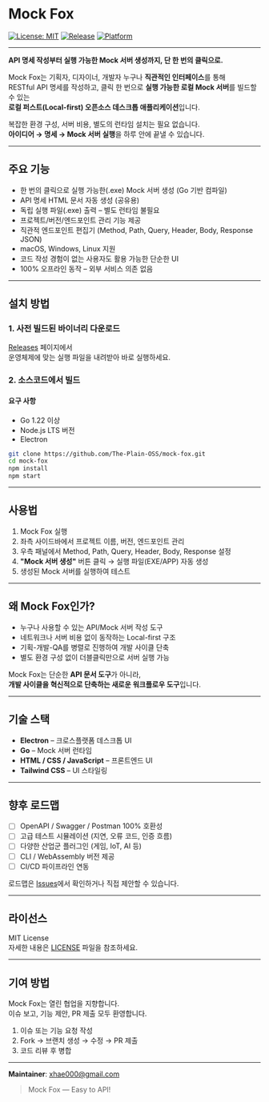 # Mock Fox

[![License: MIT](https://img.shields.io/badge/License-MIT-yellow.svg)](LICENSE)
[![Release](https://img.shields.io/github/v/release/The-Plain-OSS/mock-fox?color=blue)](https://github.com/The-Plain-OSS/mock-fox/releases)
[![Platform](https://img.shields.io/badge/platform-macOS%20|%20Windows-lightgrey)]()

---

**API 명세 작성부터 실행 가능한 Mock 서버 생성까지, 단 한 번의 클릭으로.**

Mock Fox는 기획자, 디자이너, 개발자 누구나 **직관적인 인터페이스**를 통해  
RESTful API 명세를 작성하고, 클릭 한 번으로 **실행 가능한 로컬 Mock 서버**를 빌드할 수 있는  
**로컬 퍼스트(Local-first) 오픈소스 데스크톱 애플리케이션**입니다.

복잡한 환경 구성, 서버 비용, 별도의 런타임 설치는 필요 없습니다.  
**아이디어 → 명세 → Mock 서버 실행**을 하루 안에 끝낼 수 있습니다.

---

## 주요 기능

- 한 번의 클릭으로 실행 가능한(.exe) Mock 서버 생성 (Go 기반 컴파일)
- API 명세 HTML 문서 자동 생성 (공유용)
- 독립 실행 파일(.exe) 출력 – 별도 런타임 불필요
- 프로젝트/버전/엔드포인트 관리 기능 제공
- 직관적 엔드포인트 편집기 (Method, Path, Query, Header, Body, Response JSON)
- macOS, Windows, Linux 지원
- 코드 작성 경험이 없는 사용자도 활용 가능한 단순한 UI
- 100% 오프라인 동작 – 외부 서비스 의존 없음

---

## 설치 방법

### 1. 사전 빌드된 바이너리 다운로드

[Releases](https://github.com/The-Plain-OSS/mock-fox/releases) 페이지에서  
운영체제에 맞는 실행 파일을 내려받아 바로 실행하세요.

### 2. 소스코드에서 빌드

#### 요구 사항

- Go 1.22 이상
- Node.js LTS 버전
- Electron

```bash
git clone https://github.com/The-Plain-OSS/mock-fox.git
cd mock-fox
npm install
npm start
```

---

## 사용법

1. Mock Fox 실행
2. 좌측 사이드바에서 프로젝트 이름, 버전, 엔드포인트 관리
3. 우측 패널에서 Method, Path, Query, Header, Body, Response 설정
4. **"Mock 서버 생성"** 버튼 클릭 → 실행 파일(EXE/APP) 자동 생성
5. 생성된 Mock 서버를 실행하여 테스트

---

## 왜 Mock Fox인가?

- 누구나 사용할 수 있는 API/Mock 서버 작성 도구
- 네트워크나 서버 비용 없이 동작하는 Local-first 구조
- 기획-개발-QA를 병렬로 진행하여 개발 사이클 단축
- 별도 환경 구성 없이 더블클릭만으로 서버 실행 가능

Mock Fox는 단순한 **API 문서 도구**가 아니라,  
**개발 사이클을 혁신적으로 단축하는 새로운 워크플로우 도구**입니다.

---

## 기술 스택

- **Electron** – 크로스플랫폼 데스크톱 UI
- **Go** – Mock 서버 런타임
- **HTML / CSS / JavaScript** – 프론트엔드 UI
- **Tailwind CSS** – UI 스타일링

---

## 향후 로드맵

- [ ] OpenAPI / Swagger / Postman 100% 호환성
- [ ] 고급 테스트 시뮬레이션 (지연, 오류 코드, 인증 흐름)
- [ ] 다양한 산업군 플러그인 (게임, IoT, AI 등)
- [ ] CLI / WebAssembly 버전 제공
- [ ] CI/CD 파이프라인 연동

로드맵은 [Issues](https://github.com/The-Plain-OSS/mock-fox/issues)에서 확인하거나 직접 제안할 수 있습니다.

---

## 라이선스

MIT License  
자세한 내용은 [LICENSE](LICENSE) 파일을 참조하세요.

---

## 기여 방법

Mock Fox는 열린 협업을 지향합니다.  
이슈 보고, 기능 제안, PR 제출 모두 환영합니다.

1. 이슈 또는 기능 요청 작성
2. Fork → 브랜치 생성 → 수정 → PR 제출
3. 코드 리뷰 후 병합

---

**Maintainer**: [xhae000@gmail.com](mailto:xhae000@gmail.com)

> Mock Fox — Easy to API!
